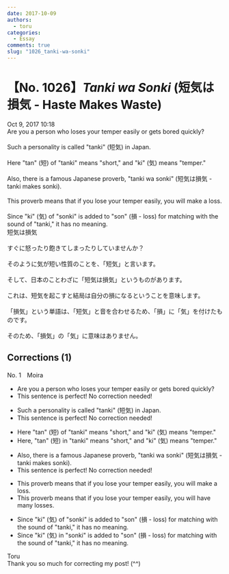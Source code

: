 ```yaml
---
date: 2017-10-09
authors:
  - toru
categories:
  - Essay
comments: true
slug: "1026_tanki-wa-sonki"
---
```


# 【No. 1026】<strong><em>Tanki wa Sonki</strong></em> (短気は損気 - Haste Makes Waste)
<div class="date">Oct 9, 2017 10:18</div>
<div id="post"><div id="body_show_ori">
Are you a person who loses your temper easily or gets bored quickly?<br/><br/>Such a personality is called "tanki" (短気) in Japan.<br/><br/>Here "tan" (短) of "tanki" means "short," and "ki" (気) means "temper."<br/><br/>Also, there is a famous Japanese proverb, "tanki wa sonki" (短気は損気 - tanki makes sonki).<br/><br/>This proverb means that if you lose your temper easily, you will make a loss.<br/><br/>Since "ki" (気) of "sonki" is added to "son" (損 - loss) for matching with the sound of "tanki," it has no meaning.
</div></div>

<!-- more -->

<div id="post_ja"><div id="body_show_mo">
短気は損気<br/><br/>すぐに怒ったり飽きてしまったりしていませんか？<br/><br/>そのように気が短い性質のことを、「短気」と言います。<br/><br/>そして、日本のことわざに「短気は損気」というものがあります。<br/><br/>これは、短気を起こすと結局は自分の損になるということを意味します。<br/><br/>「損気」という単語は、「短気」と音を合わせるため、「損」に「気」を付けたものです。<br/><br/>そのため、「損気」の「気」に意味はありません。
</div></div>

## Corrections (1)
<div id="block"><div class="first_name"> No. 1　<span class="just_name">Moira</span></div><div id="block2">
<ul class="correction_field">
<li class="incorrect">Are you a person who loses your temper easily or gets bored quickly?</li>
<li class="corrected perfect">This sentence is perfect! No correction needed!</li>
</ul>
<ul class="correction_field">
<li class="incorrect">Such a personality is called "tanki" (短気) in Japan.</li>
<li class="corrected perfect">This sentence is perfect! No correction needed!</li>
</ul>
<ul class="correction_field">
<li class="incorrect">Here "tan" (短) of "tanki" means "short," and "ki" (気) means "temper."</li>
<li class="corrected correct">
Here<span class="f_red">,</span> "tan" (短) <span class="f_blue">in</span> "tanki" means "short," and "ki" (気) means "temper."
</li>
</ul>
<ul class="correction_field">
<li class="incorrect">Also, there is a famous Japanese proverb, "tanki wa sonki" (短気は損気 - tanki makes sonki).</li>
<li class="corrected perfect">This sentence is perfect! No correction needed!</li>
</ul>
<ul class="correction_field">
<li class="incorrect">This proverb means that if you lose your temper easily, you will make a loss.</li>
<li class="corrected correct">
This proverb means that if you lose your temper easily, you will <span class="f_blue">have many losses</span>.
</li>
</ul>
<ul class="correction_field">
<li class="incorrect">Since "ki" (気) of "sonki" is added to "son" (損 - loss) for matching with the sound of "tanki," it has no meaning.</li>
<li class="corrected correct">
Since "ki" (気) <span class="f_blue">in</span> "sonki" is added to "son" (損 - loss) for matching with the sound of "tanki," it has no meaning.
</li>
</ul>
</div><div class="name"><span class="just_name">Toru</span><br>
Thank you so much for correcting my post! (^^)
</div>
</div>
